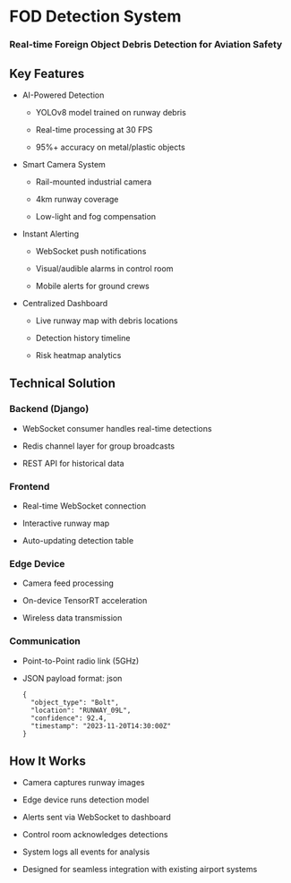 # FOD Detection System
### Real-time Foreign Object Debris Detection for Aviation Safety
## Key Features

- AI-Powered Detection

  - YOLOv8 model trained on runway debris

  - Real-time processing at 30 FPS
  
  - 95%+ accuracy on metal/plastic objects

- Smart Camera System

  - Rail-mounted industrial camera

  - 4km runway coverage

  - Low-light and fog compensation

- Instant Alerting

  - WebSocket push notifications
  
  - Visual/audible alarms in control room
  
  - Mobile alerts for ground crews

- Centralized Dashboard

  - Live runway map with debris locations
  
  - Detection history timeline
  
  - Risk heatmap analytics

## Technical Solution

  ### Backend (Django)

  - WebSocket consumer handles real-time detections
  
  - Redis channel layer for group broadcasts
  
  - REST API for historical data

  ### Frontend

  - Real-time WebSocket connection
  
  - Interactive runway map
  
  - Auto-updating detection table

  ### Edge Device
  
  - Camera feed processing
  
  - On-device TensorRT acceleration
  
  - Wireless data transmission
  
  ### Communication
  
  - Point-to-Point radio link (5GHz)
  
  - JSON payload format:
    json
  
        {
          "object_type": "Bolt",
          "location": "RUNWAY_09L", 
          "confidence": 92.4,
          "timestamp": "2023-11-20T14:30:00Z"
        }

## How It Works
  
  - Camera captures runway images
  
  - Edge device runs detection model
  
  - Alerts sent via WebSocket to dashboard
  
  - Control room acknowledges detections
  
  - System logs all events for analysis
  
  - Designed for seamless integration with existing airport systems
